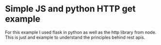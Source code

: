 # Simple JS and python HTTP get example
For this example I used flask in python as well as the http library from node.
This is just and example to understand the principles behind rest apis.
